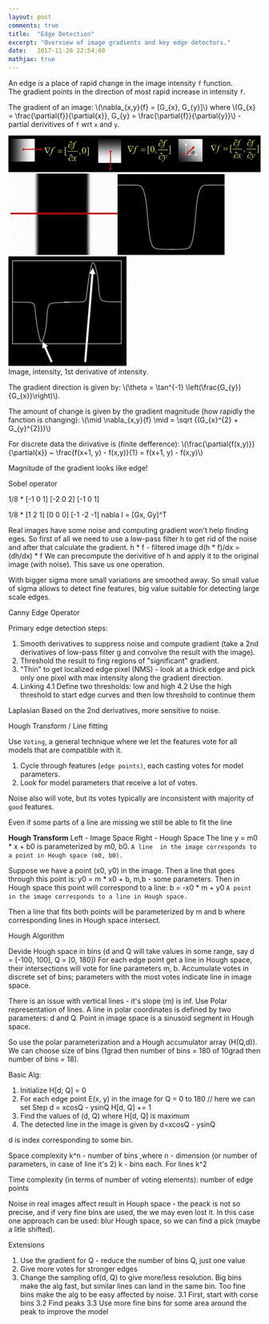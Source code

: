 ```yaml
---
layout: post
comments: true
title:  "Edge Detection"
excerpt: "Overview of image gradients and key edge detectors."
date:   2017-11-28 22:54:00
mathjax: true
---
```


An edge is a place of rapid change in the image intensity `f` function.  
The gradient points in the direction of most rapid increase in intensity `f`.

The gradient of an image:  \\(\nabla_{x,y}{f} = [G_{x}, G_{y}]\\) where \\(G_{x} = \frac{\partial{f}}{\partial{x}}, G_{y} = \frac{\partial{f}}{\partial{y}}\\) - partial derivitives of `f` wrt `x` and `y`.
<div class="imgcap">
<img src="/assets/cv/image-gradient.JPG">
</div>
<div class="imgcap">
<img src="/assets/cv/imageJPG.JPG"><img src="/assets/cv/intensity.JPG"><img src="/assets/cv/1st-derivitive-peaks.JPG">
<div class="thecap">Image, intensity, 1st derivative of intensity.</div>
</div>

The gradient direction is given by: \\(\theta = \tan^{-1} \left(\frac{G_{y}}{G_{x}}\right)\\).

The amount of change is given by the gradient magnitude (how rapidly the fanction is changing): 
\\(\mid \nabla_{x,y}{f} \mid = \sqrt {(G\_{x}^{2} + G\_{y}^{2})}\\)

For discrete data the dirivative is (finite defference): \\(\frac{\partial{f(x,y)}}{\partial{x}} ~ \frac{f(x+1, y) - f(x,y)}{1} = f(x+1, y) - f(x,y)\\)

Magnitude of the gradient looks like edge!

Sobel operator

1/8 * [-1 0 1]
      [-2 0 2]
      [-1 0 1]

1/8 * [1 2 1]
      [0 0 0]
      [-1 -2 -1]
nabla I = [Gx, Gy]^T

Real images have some noise and computing gradient won't help finding eges.
So first of all we need to use a low-pass filter h to get rid of the noise and after that calculate the gradient.
h * f - filtered image
d(h * f)/dx = (dh/dx) * f
We can precompute the derivitive of h and apply it to the original image (with noise). This save us one operation.

With bigger sigma more small variations are smoothed away. So small value of sigma allows to detect fine features, big value suitable for detecting large scale edges.

Canny Edge Operator

Primary edge detection steps:
1. Smooth derivatives to suppress noise and compute gradient (take a 2nd derivatives of low-pass filter g and convolve the result with the image).
2. Threshold the result to fing regions of "significant" gradient.
3. "Thin" to get localized edge pixel (NMS) - look at a thick edge and pick only one pixel with max intensity along the gradient direction.
4. Linking
  4.1 Define two thresholds: low and high
  4.2 Use the high threshold to start edge curves and then low threshold to continue them


Laplasian
Based on the 2nd derivatives, more sensitive to noise.

Hough Transform / Line fitting

Use `Voting`, a general technique where we let the features vote for all models that are compatible with it.

1. Cycle through features (`edge points)`, each casting votes for model parameters.
2. Look for model parameters that receive a lot of votes.

Noise also will vote, but its votes typically are inconsistent with majority of `good` features.

Even if some parts of a line are missing we still be able to fit the line

**Hough Transform**
Left - Image Space Right - Hough Space
The line y = m0 * x + b0 is parameterized by m0, b0.
`A line  in the image corresponds to a point in Hough space (m0, b0).`

Suppose we have a point (x0, y0) in the image. Then a line that goes through this point is: y0 = m * x0 + b, m,b - some parameters.
Then in Hough space this point will correspond to a line: b = -x0 * m + y0
`A point in the image corresponds to a line in Hough space.`

Then a line that fits both points will be parameterized by m and b where corresponding lines in Hough space intersect.

Hough Algorithm

Devide Hough space in bins (d and Q will take values in some range, say d = [-100, 100], Q = [0, 180])
For each edge point get a line in Hough space, their intersections will vote for line parameters m, b.
Accumulate votes in discrete set of bins; parameters with the most votes indicate line in image space.

There is an issue with vertical lines - it's slope (m) is inf. Use Polar representation of lines.
A line in polar coordinates is defined by two parameters: d and Q.
Point in image space is a sinusoid segment in Hough space.

So use the polar parameterization and a Hough accumulator array (H(Q,d)). We can choose size of bins (1grad then number of bins = 180 of 10grad then number of bins = 18).

Basic Alg:
1. Initialize H[d; Q] = 0
2. For each edge point E(x, y) in the image
    for Q = 0 to 180 // here we can set Step
        d = xcosQ - ysinQ
        H[d, Q] += 1
3. Find the values of (d, Q) where H[d, Q] is maximum
4. The detected line in the image is given by d=xcosQ - ysinQ

d is index corresponding to some bin.

Space complexity
k^n - number of bins ,where n - dimension (or number of parameters, in case of line it's 2) k - bins each.
For lines k^2

Time complexity (in terms of number of voting elements): number of edge points

Noise in real images affect result in Houph space - the peack is not so precise, and if very fine bins are used, the we may even lost it. In this case one approach can be used: blur Hough space, so we can find a pick (maybe a litle shifted).

Extensions
1. Use the gradient for Q - reduce the number of bins Q, just one value
2. Give more votes for stronger edges
3. Change the sampling of(d, Q) to give more/less resolution. Big bins make the alg fast, but similar lines can land in the same bin. Too fine bins make the alg to be easy affected by noise.
  3.1 First, start with corse bins
  3.2 Find peaks
  3.3 Use more fine bins for some area around the peak to improve the model
